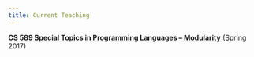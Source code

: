 ```yaml
---
title: Current Teaching
---
```


**[CS 589 Special Topics in Programming Languages – Modularity](teaching/cs589-sp17)** (Spring 2017)
